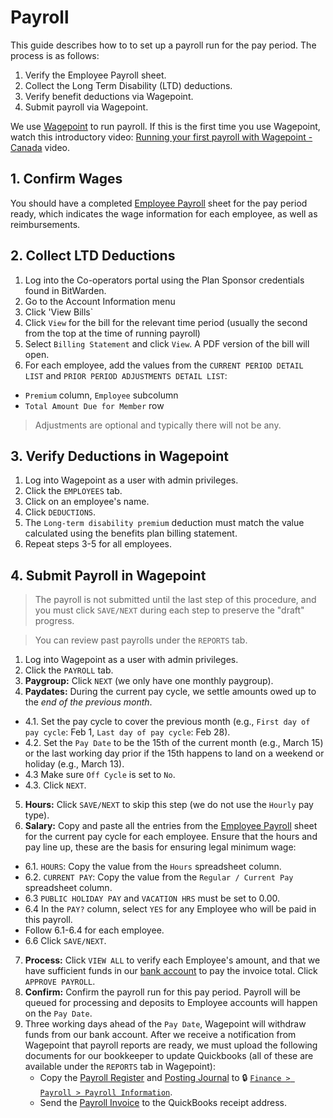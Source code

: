 # Payroll

This guide describes how to to set up a payroll run for the pay period. The process is as follows:
1. Verify the Employee Payroll sheet.
2. Collect the Long Term Disability (LTD) deductions.
3. Verify benefit deductions via Wagepoint.
3. Submit payroll via Wagepoint.

We use [Wagepoint](https://wagepoint.com) to run payroll. If this is the first time you use Wagepoint, watch this introductory video: [Running your first payroll with Wagepoint - Canada](https://www.youtube.com/watch?v=KfLMcqGTDwE) video.

## 1. Confirm Wages

You should have a completed [Employee Payroll](http://link.hypha.coop/payroll) sheet for the pay period ready, which indicates the wage information for each employee, as well as reimbursements.

## 2. Collect LTD Deductions

1. Log into the Co-operators portal using the Plan Sponsor credentials found in BitWarden.
2. Go to the Account Information menu
3. Click 'View Bills`
4. Click `View` for the bill for the relevant time period (usually the second from the top at the time of running payroll)
5. Select `Billing Statement` and click `View`. A PDF version of the bill will open.
6. For each employee, add the values from the `CURRENT PERIOD DETAIL LIST` and `PRIOR PERIOD ADJUSTMENTS DETAIL LIST`:
  - `Premium` column, `Employee` subcolumn
  - `Total Amount Due for Member` row

> Adjustments are optional and typically there will not be any.

## 3. Verify Deductions in Wagepoint

1. Log into Wagepoint as a user with admin privileges.
2. Click the `EMPLOYEES` tab.
3. Click on an employee's name.
4. Click `DEDUCTIONS`.
5. The `Long-term disability premium` deduction must match the value calculated using the benefits plan billing statement.
6. Repeat steps 3-5 for all employees.

## 4. Submit Payroll in Wagepoint

> The payroll is not submitted until the last step of this procedure, and you must click `SAVE/NEXT` during each step to preserve the "draft" progress.

> You can review past payrolls under the `REPORTS` tab.

1. Log into Wagepoint as a user with admin privileges.
2. Click the `PAYROLL` tab.
3. **Paygroup:** Click `NEXT` (we only have one monthly paygroup).
4. **Paydates:** During the current pay cycle, we settle amounts owed up to the _end of the previous month_.
 - 4.1. Set the pay cycle to cover the previous month (e.g., `First day of pay cycle`: Feb 1, `Last day of pay cycle`:  Feb 28).
 - 4.2. Set the `Pay Date` to be the 15th of the current month (e.g., March 15) or the last working day prior if the 15th happens to land on a weekend or holiday (e.g., March 13).
 - 4.3 Make sure `Off Cycle` is set to `No`.
 - 4.3. Click `NEXT`.
5. **Hours:** Click `SAVE/NEXT` to skip this step (we do not use the `Hourly` pay type).
6. **Salary:** Copy and paste all the entries from the [Employee Payroll](http://link.hypha.coop/payroll) sheet for the current pay cycle for each employee. Ensure that the hours and pay line up, these are the basis for ensuring legal minimum wage:
 - 6.1. `HOURS`: Copy the value from the `Hours` spreadsheet column.
 - 6.2. `CURRENT PAY`: Copy the value from the `Regular / Current Pay` spreadsheet column.
 - 6.3 `PUBLIC HOLIDAY PAY` and `VACATION HRS` must be set to 0.00.
 - 6.4 In the `PAY?` column, select `YES` for any Employee who will be paid in this payroll.
 - Follow 6.1-6.4 for each employee.
 - 6.6 Click `SAVE/NEXT`.
7. **Process:** Click `VIEW ALL` to verify each Employee's amount, and that we have sufficient funds in our [bank account](https://www.desjardins.com/ca/) to pay the invoice total. Click `APPROVE PAYROLL`.
8. **Confirm:** Confirm the payroll run for this pay period. Payroll will be queued for processing and deposits to Employee accounts will happen on the `Pay Date`.
9. Three working days ahead of the `Pay Date`, Wagepoint will withdraw funds from our bank account.
    After we receive a notification from Wagepoint that payroll reports are ready, we must upload the following documents for our bookkeeper to update Quickbooks (all of these are available under the `REPORTS` tab in Wagepoint):
    - Copy the [Payroll Register](https://secure.wagepoint.com/payrollRegister) and [Posting Journal](https://secure.wagepoint.com/postingJournal) to 🔒 [`Finance > Payroll > Payroll Information`](https://drive.google.com/drive/u/0/folders/1wWo9KqNwWdUK5d-jkApV3id_Y_dpftT9). 
    - Send the [Payroll Invoice](https://secure.wagepoint.com/invoice)  to the QuickBooks receipt address.